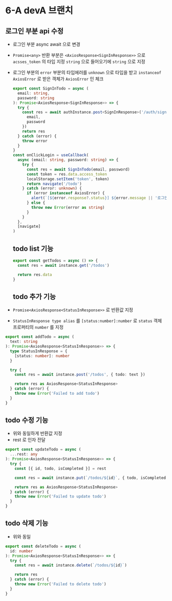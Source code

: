 # 6-A devA 브랜치

## 로그인 부분 api 수정

- 로그인 부분 async await 으로 변경
- `Promise<any>` 반환 부분은 `<AxiosResponse<SignInResponse>>` 으로
  `acsses_token` 의 타입 지정 `string` 으로 들어오기에 `string` 으로 지정
- 로그인 부분의 `error` 부분의 타입에러를 `unknown` 으로 타입을 받고
  `instanceof AxiosError` 로 받은 객체가 `AxiosError` 인 체크

  ```typescript
  export const SignInTodo = async (
    email: string,
    password: string
  ): Promise<AxiosResponse<SignInResponse>> => {
    try {
      const res = await authInstance.post<SignInResponse>('/auth/signin', {
        email,
        password
      })
      return res
    } catch (error) {
      throw error
    }
  }
  const onClickLogin = useCallback(
    async (email: string, password: string) => {
      try {
        const res = await SignInTodo(email, password)
        const token = res.data.access_token
        localStorage.setItem('token', token)
        return navigate('/todo')
      } catch (error: unknown) {
        if (error instanceof AxiosError) {
          alert(`[${error.response?.status}] ${error.message || '로그인 실패'}`)
        } else {
          throw new Error(error as string)
        }
      }
    },
    [navigate]
  )
  ```

  ## todo list 기능

  ```typescript
  export const getTodos = async () => {
    const res = await instance.get('/todos')

    return res.data
  }
  ```

  ## todo 추가 기능

- `Promise<AxiosResponse<StatusInResponse>>` 로 반환값 지정
- `StatusInResponse type alias` 를 `[status:number]:number` 로
  `status` 객체 프로퍼티의 `number` 를 지정

```typescript
export const addTodo = async (
  text: string
): Promise<AxiosResponse<StatusInResponse>> => {
  type StatusInResponse = {
    [status: number]: number
  }

  try {
    const res = await instance.post('/todos', { todo: text })

    return res as AxiosResponse<StatusInResponse>
  } catch (error) {
    throw new Error('Failed to add todo')
  }
}
```

## todo 수정 기능

- 위와 동일하게 반환값 지정
- rest 로 인자 전달

```typescript
export const updateTodo = async (
  ...rest: any
): Promise<AxiosResponse<StatusInResponse>> => {
  try {
    const [{ id, todo, isCompleted }] = rest

    const res = await instance.put(`/todos/${id}`, { todo, isCompleted })

    return res as AxiosResponse<StatusInResponse>
  } catch (error) {
    throw new Error('Failed to update todo')
  }
}
```

## todo 삭제 기능

- 위와 동일

```typescript
export const deleteTodo = async (
  id: number
): Promise<AxiosResponse<StatusInResponse>> => {
  try {
    const res = await instance.delete(`/todos/${id}`)

    return res
  } catch (error) {
    throw new Error('Failed to delete todo')
  }
}
```
